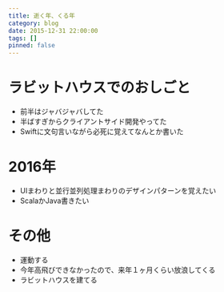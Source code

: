 ```yaml
---
title: 逝く年、くる年
category: blog
date: 2015-12-31 22:00:00
tags: []
pinned: false
---
```


<h1>ラビットハウスでのおしごと</h1>

<ul>
<li>前半はジャバジャバしてた</li>
<li>半ばすぎからクライアントサイド開発やってた</li>
<li>Swiftに文句言いながら必死に覚えてなんとか書いた</li>
</ul>

<h1>2016年</h1>

<ul>
<li>UIまわりと並行並列処理まわりのデザインパターンを覚えたい</li>
<li>ScalaかJava書きたい</li>
</ul>

<h1>その他</h1>

<ul>
<li>運動する</li>
<li>今年高飛びできなかったので、来年１ヶ月くらい放浪してくる</li>
<li>ラビットハウスを建てる</li>
</ul>
